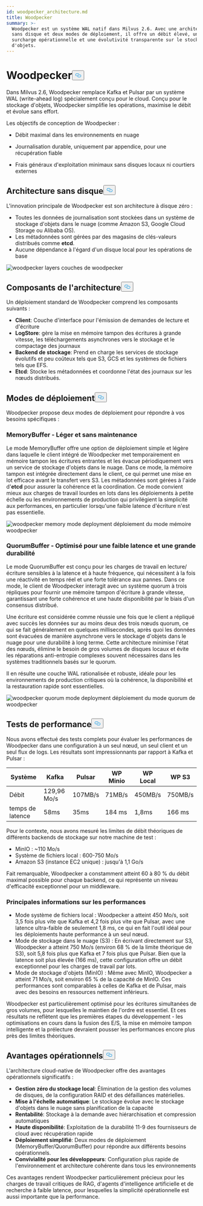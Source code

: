 ```yaml
---
id: woodpecker_architecture.md
title: Woodpecker
summary: >-
  Woodpecker est un système WAL natif dans Milvus 2.6. Avec une architecture
  sans disque et deux modes de déploiement, il offre un débit élevé, une faible
  surcharge opérationnelle et une évolutivité transparente sur le stockage
  d'objets.
---
```

<h1 id="Woodpecker" class="common-anchor-header">Woodpecker<button data-href="#Woodpecker" class="anchor-icon" translate="no">
      <svg translate="no"
        aria-hidden="true"
        focusable="false"
        height="20"
        version="1.1"
        viewBox="0 0 16 16"
        width="16"
      >
        <path
          fill="#0092E4"
          fill-rule="evenodd"
          d="M4 9h1v1H4c-1.5 0-3-1.69-3-3.5S2.55 3 4 3h4c1.45 0 3 1.69 3 3.5 0 1.41-.91 2.72-2 3.25V8.59c.58-.45 1-1.27 1-2.09C10 5.22 8.98 4 8 4H4c-.98 0-2 1.22-2 2.5S3 9 4 9zm9-3h-1v1h1c1 0 2 1.22 2 2.5S13.98 12 13 12H9c-.98 0-2-1.22-2-2.5 0-.83.42-1.64 1-2.09V6.25c-1.09.53-2 1.84-2 3.25C6 11.31 7.55 13 9 13h4c1.45 0 3-1.69 3-3.5S14.5 6 13 6z"
        ></path>
      </svg>
    </button></h1><p>Dans Milvus 2.6, Woodpecker remplace Kafka et Pulsar par un système WAL (write-ahead log) spécialement conçu pour le cloud. Conçu pour le stockage d'objets, Woodpecker simplifie les opérations, maximise le débit et évolue sans effort.</p>
<p>Les objectifs de conception de Woodpecker :</p>
<ul>
<li><p>Débit maximal dans les environnements en nuage</p></li>
<li><p>Journalisation durable, uniquement par appendice, pour une récupération fiable</p></li>
<li><p>Frais généraux d'exploitation minimaux sans disques locaux ni courtiers externes</p></li>
</ul>
<h2 id="Zero-disk-architecture" class="common-anchor-header">Architecture sans disque<button data-href="#Zero-disk-architecture" class="anchor-icon" translate="no">
      <svg translate="no"
        aria-hidden="true"
        focusable="false"
        height="20"
        version="1.1"
        viewBox="0 0 16 16"
        width="16"
      >
        <path
          fill="#0092E4"
          fill-rule="evenodd"
          d="M4 9h1v1H4c-1.5 0-3-1.69-3-3.5S2.55 3 4 3h4c1.45 0 3 1.69 3 3.5 0 1.41-.91 2.72-2 3.25V8.59c.58-.45 1-1.27 1-2.09C10 5.22 8.98 4 8 4H4c-.98 0-2 1.22-2 2.5S3 9 4 9zm9-3h-1v1h1c1 0 2 1.22 2 2.5S13.98 12 13 12H9c-.98 0-2-1.22-2-2.5 0-.83.42-1.64 1-2.09V6.25c-1.09.53-2 1.84-2 3.25C6 11.31 7.55 13 9 13h4c1.45 0 3-1.69 3-3.5S14.5 6 13 6z"
        ></path>
      </svg>
    </button></h2><p>L'innovation principale de Woodpecker est son architecture à disque zéro :</p>
<ul>
<li>Toutes les données de journalisation sont stockées dans un système de stockage d'objets dans le nuage (comme Amazon S3, Google Cloud Storage ou Alibaba OS).</li>
<li>Les métadonnées sont gérées par des magasins de clés-valeurs distribués comme <strong>etcd</strong>.</li>
<li>Aucune dépendance à l'égard d'un disque local pour les opérations de base</li>
</ul>
<p>
  
   <span class="img-wrapper"> <img translate="no" src="/docs/v2.6.x/assets/woodpecker_layers.png" alt="woodpecker layers" class="doc-image" id="woodpecker-layers" />
   </span> <span class="img-wrapper"> <span>couches de woodpecker</span> </span></p>
<h2 id="Architecture-components" class="common-anchor-header">Composants de l'architecture<button data-href="#Architecture-components" class="anchor-icon" translate="no">
      <svg translate="no"
        aria-hidden="true"
        focusable="false"
        height="20"
        version="1.1"
        viewBox="0 0 16 16"
        width="16"
      >
        <path
          fill="#0092E4"
          fill-rule="evenodd"
          d="M4 9h1v1H4c-1.5 0-3-1.69-3-3.5S2.55 3 4 3h4c1.45 0 3 1.69 3 3.5 0 1.41-.91 2.72-2 3.25V8.59c.58-.45 1-1.27 1-2.09C10 5.22 8.98 4 8 4H4c-.98 0-2 1.22-2 2.5S3 9 4 9zm9-3h-1v1h1c1 0 2 1.22 2 2.5S13.98 12 13 12H9c-.98 0-2-1.22-2-2.5 0-.83.42-1.64 1-2.09V6.25c-1.09.53-2 1.84-2 3.25C6 11.31 7.55 13 9 13h4c1.45 0 3-1.69 3-3.5S14.5 6 13 6z"
        ></path>
      </svg>
    </button></h2><p>Un déploiement standard de Woodpecker comprend les composants suivants :</p>
<ul>
<li><strong>Client</strong>: Couche d'interface pour l'émission de demandes de lecture et d'écriture</li>
<li><strong>LogStore</strong>: gère la mise en mémoire tampon des écritures à grande vitesse, les téléchargements asynchrones vers le stockage et le compactage des journaux</li>
<li><strong>Backend de stockage</strong>: Prend en charge les services de stockage évolutifs et peu coûteux tels que S3, GCS et les systèmes de fichiers tels que EFS.</li>
<li><strong>Etcd</strong>: Stocke les métadonnées et coordonne l'état des journaux sur les nœuds distribués.</li>
</ul>
<h2 id="Deployment-modes" class="common-anchor-header">Modes de déploiement<button data-href="#Deployment-modes" class="anchor-icon" translate="no">
      <svg translate="no"
        aria-hidden="true"
        focusable="false"
        height="20"
        version="1.1"
        viewBox="0 0 16 16"
        width="16"
      >
        <path
          fill="#0092E4"
          fill-rule="evenodd"
          d="M4 9h1v1H4c-1.5 0-3-1.69-3-3.5S2.55 3 4 3h4c1.45 0 3 1.69 3 3.5 0 1.41-.91 2.72-2 3.25V8.59c.58-.45 1-1.27 1-2.09C10 5.22 8.98 4 8 4H4c-.98 0-2 1.22-2 2.5S3 9 4 9zm9-3h-1v1h1c1 0 2 1.22 2 2.5S13.98 12 13 12H9c-.98 0-2-1.22-2-2.5 0-.83.42-1.64 1-2.09V6.25c-1.09.53-2 1.84-2 3.25C6 11.31 7.55 13 9 13h4c1.45 0 3-1.69 3-3.5S14.5 6 13 6z"
        ></path>
      </svg>
    </button></h2><p>Woodpecker propose deux modes de déploiement pour répondre à vos besoins spécifiques :</p>
<h3 id="MemoryBuffer---Lightweight-and-maintenance-free" class="common-anchor-header">MemoryBuffer - Léger et sans maintenance</h3><p>Le mode MemoryBuffer offre une option de déploiement simple et légère dans laquelle le client intégré de Woodpecker met temporairement en mémoire tampon les écritures entrantes et les évacue périodiquement vers un service de stockage d'objets dans le nuage. Dans ce mode, la mémoire tampon est intégrée directement dans le client, ce qui permet une mise en lot efficace avant le transfert vers S3. Les métadonnées sont gérées à l'aide d'<strong>etcd</strong> pour assurer la cohérence et la coordination. Ce mode convient mieux aux charges de travail lourdes en lots dans les déploiements à petite échelle ou les environnements de production qui privilégient la simplicité aux performances, en particulier lorsqu'une faible latence d'écriture n'est pas essentielle.</p>
<p>
  
   <span class="img-wrapper"> <img translate="no" src="/docs/v2.6.x/assets/woodpecker_memorybuffer_mode_deployment.png" alt="woodpecker memory mode deployment" class="doc-image" id="woodpecker-memory-mode-deployment" />
   </span> <span class="img-wrapper"> <span>déploiement du mode mémoire woodpecker</span> </span></p>
<h3 id="QuorumBuffer---Optimized-for-low-latency-high-durability" class="common-anchor-header">QuorumBuffer - Optimisé pour une faible latence et une grande durabilité</h3><p>Le mode QuorumBuffer est conçu pour les charges de travail en lecture/écriture sensibles à la latence et à haute fréquence, qui nécessitent à la fois une réactivité en temps réel et une forte tolérance aux pannes. Dans ce mode, le client de Woodpecker interagit avec un système quorum à trois répliques pour fournir une mémoire tampon d'écriture à grande vitesse, garantissant une forte cohérence et une haute disponibilité par le biais d'un consensus distribué.</p>
<p>Une écriture est considérée comme réussie une fois que le client a répliqué avec succès les données sur au moins deux des trois nœuds quorum, ce qui se fait généralement en quelques millisecondes, après quoi les données sont évacuées de manière asynchrone vers le stockage d'objets dans le nuage pour une durabilité à long terme. Cette architecture minimise l'état des nœuds, élimine le besoin de gros volumes de disques locaux et évite les réparations anti-entropie complexes souvent nécessaires dans les systèmes traditionnels basés sur le quorum.</p>
<p>Il en résulte une couche WAL rationalisée et robuste, idéale pour les environnements de production critiques où la cohérence, la disponibilité et la restauration rapide sont essentielles.</p>
<p>
  
   <span class="img-wrapper"> <img translate="no" src="/docs/v2.6.x/assets/woodpecker_quorumbuffer_mode_deployment.png" alt="woodpecker quorum mode deployment" class="doc-image" id="woodpecker-quorum-mode-deployment" />
   </span> <span class="img-wrapper"> <span>déploiement du mode quorum de woodpecker</span> </span></p>
<h2 id="Performance-benchmarks" class="common-anchor-header">Tests de performance<button data-href="#Performance-benchmarks" class="anchor-icon" translate="no">
      <svg translate="no"
        aria-hidden="true"
        focusable="false"
        height="20"
        version="1.1"
        viewBox="0 0 16 16"
        width="16"
      >
        <path
          fill="#0092E4"
          fill-rule="evenodd"
          d="M4 9h1v1H4c-1.5 0-3-1.69-3-3.5S2.55 3 4 3h4c1.45 0 3 1.69 3 3.5 0 1.41-.91 2.72-2 3.25V8.59c.58-.45 1-1.27 1-2.09C10 5.22 8.98 4 8 4H4c-.98 0-2 1.22-2 2.5S3 9 4 9zm9-3h-1v1h1c1 0 2 1.22 2 2.5S13.98 12 13 12H9c-.98 0-2-1.22-2-2.5 0-.83.42-1.64 1-2.09V6.25c-1.09.53-2 1.84-2 3.25C6 11.31 7.55 13 9 13h4c1.45 0 3-1.69 3-3.5S14.5 6 13 6z"
        ></path>
      </svg>
    </button></h2><p>Nous avons effectué des tests complets pour évaluer les performances de Woodpecker dans une configuration à un seul nœud, un seul client et un seul flux de logs. Les résultats sont impressionnants par rapport à Kafka et Pulsar :</p>
<table>
<thead>
<tr><th>Système</th><th>Kafka</th><th>Pulsar</th><th>WP Minio</th><th>WP Local</th><th>WP S3</th></tr>
</thead>
<tbody>
<tr><td>Débit</td><td>129,96 Mo/s</td><td>107MB/s</td><td>71MB/s</td><td>450MB/s</td><td>750MB/s</td></tr>
<tr><td>temps de latence</td><td>58ms</td><td>35ms</td><td>184 ms</td><td>1,8ms</td><td>166 ms</td></tr>
</tbody>
</table>
<p>Pour le contexte, nous avons mesuré les limites de débit théoriques de différents backends de stockage sur notre machine de test :</p>
<ul>
<li>MinIO : ~110 Mo/s</li>
<li>Système de fichiers local : 600-750 Mo/s</li>
<li>Amazon S3 (instance EC2 unique) : jusqu'à 1,1 Go/s</li>
</ul>
<p>Fait remarquable, Woodpecker a constamment atteint 60 à 80 % du débit maximal possible pour chaque backend, ce qui représente un niveau d'efficacité exceptionnel pour un middleware.</p>
<h3 id="Key-performance-insights" class="common-anchor-header">Principales informations sur les performances</h3><ul>
<li>Mode système de fichiers local : Woodpecker a atteint 450 Mo/s, soit 3,5 fois plus vite que Kafka et 4,2 fois plus vite que Pulsar, avec une latence ultra-faible de seulement 1,8 ms, ce qui en fait l'outil idéal pour les déploiements haute performance à un seul nœud.</li>
<li>Mode de stockage dans le nuage (S3) : En écrivant directement sur S3, Woodpecker a atteint 750 Mo/s (environ 68 % de la limite théorique de S3), soit 5,8 fois plus que Kafka et 7 fois plus que Pulsar. Bien que la latence soit plus élevée (166 ms), cette configuration offre un débit exceptionnel pour les charges de travail par lots.</li>
<li>Mode de stockage d'objets (MinIO) : Même avec MinIO, Woodpecker a atteint 71 Mo/s, soit environ 65 % de la capacité de MinIO. Ces performances sont comparables à celles de Kafka et de Pulsar, mais avec des besoins en ressources nettement inférieurs.</li>
</ul>
<p>Woodpecker est particulièrement optimisé pour les écritures simultanées de gros volumes, pour lesquelles le maintien de l'ordre est essentiel. Et ces résultats ne reflètent que les premières étapes du développement - les optimisations en cours dans la fusion des E/S, la mise en mémoire tampon intelligente et la prélecture devraient pousser les performances encore plus près des limites théoriques.</p>
<h2 id="Operational-benefits" class="common-anchor-header">Avantages opérationnels<button data-href="#Operational-benefits" class="anchor-icon" translate="no">
      <svg translate="no"
        aria-hidden="true"
        focusable="false"
        height="20"
        version="1.1"
        viewBox="0 0 16 16"
        width="16"
      >
        <path
          fill="#0092E4"
          fill-rule="evenodd"
          d="M4 9h1v1H4c-1.5 0-3-1.69-3-3.5S2.55 3 4 3h4c1.45 0 3 1.69 3 3.5 0 1.41-.91 2.72-2 3.25V8.59c.58-.45 1-1.27 1-2.09C10 5.22 8.98 4 8 4H4c-.98 0-2 1.22-2 2.5S3 9 4 9zm9-3h-1v1h1c1 0 2 1.22 2 2.5S13.98 12 13 12H9c-.98 0-2-1.22-2-2.5 0-.83.42-1.64 1-2.09V6.25c-1.09.53-2 1.84-2 3.25C6 11.31 7.55 13 9 13h4c1.45 0 3-1.69 3-3.5S14.5 6 13 6z"
        ></path>
      </svg>
    </button></h2><p>L'architecture cloud-native de Woodpecker offre des avantages opérationnels significatifs :</p>
<ul>
<li><strong>Gestion zéro du stockage local</strong>: Élimination de la gestion des volumes de disques, de la configuration RAID et des défaillances matérielles.</li>
<li><strong>Mise à l'échelle automatique</strong>: Le stockage évolue avec le stockage d'objets dans le nuage sans planification de la capacité</li>
<li><strong>Rentabilité</strong>: Stockage à la demande avec hiérarchisation et compression automatiques</li>
<li><strong>Haute disponibilité</strong>: Exploitation de la durabilité 11-9 des fournisseurs de cloud avec récupération rapide</li>
<li><strong>Déploiement simplifié</strong>: Deux modes de déploiement (MemoryBuffer/QuorumBuffer) pour répondre aux différents besoins opérationnels.</li>
<li><strong>Convivialité pour les développeurs</strong>: Configuration plus rapide de l'environnement et architecture cohérente dans tous les environnements</li>
</ul>
<p>Ces avantages rendent Woodpecker particulièrement précieux pour les charges de travail critiques de RAG, d'agents d'intelligence artificielle et de recherche à faible latence, pour lesquelles la simplicité opérationnelle est aussi importante que la performance.</p>
